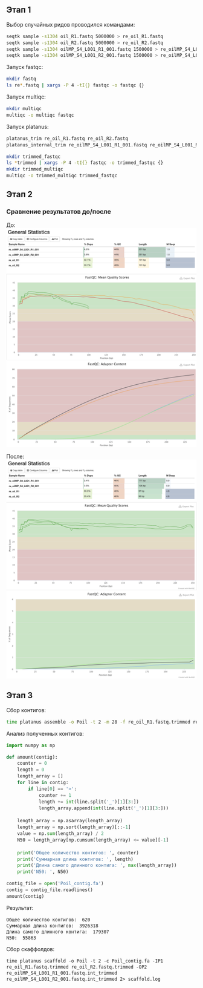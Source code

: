 ## Этап 1 ##
Выбор случайных ридов проводился командами:

```bash
seqtk sample -s1304 oil_R1.fastq 5000000 > re_oil_R1.fastq
seqtk sample -s1304 oil_R2.fastq 5000000 > re_oil_R2.fastq
seqtk sample -s1304 oilMP_S4_L001_R1_001.fastq 1500000 > re_oilMP_S4_L001_R1_001.fastq
seqtk sample -s1304 oilMP_S4_L001_R2_001.fastq 1500000 > re_oilMP_S4_L001_R2_001.fastq
```

Запуск fastqc:

```bash
mkdir fastq
ls re*.fastq | xargs -P 4 -tI{} fastqc -o fastqc {}
```

Запуск multiqc:
```bash
mkdir multiqc
multiqc -o multiqc fastqc
```

Запуск platanus:
```bash
platanus_trim re_oil_R1.fastq re_oil_R2.fastq
platanus_internal_trim re_oilMP_S4_L001_R1_001.fastq re_oilMP_S4_L001_R2_001.fastq
```

```bash
mkdir trimmed_fastqc
ls *trimmed | xargs -P 4 -tI{} fastqc -o trimmed_fastqc {}
mkdir trimmed_multiqc
multiqc -o trimmed_multiqc trimmed_fastqc
```

## Этап 2 ##
### Сравнение результатов до/после ###

До:
![alt text](https://github.com/IlonaGA/hse21_hw1/blob/main/Images/MultiQC_general_stats.png?raw=true)
![alt text](https://github.com/IlonaGA/hse21_hw1/blob/main/Images/Mean_quality_scores.png?raw=true)
![alt text](https://github.com/IlonaGA/hse21_hw1/blob/main/Images/Adapter_content.png?raw=true)

После:
![alt text](https://github.com/IlonaGA/hse21_hw1/blob/main/Images/Trimmed_general_stats.png?raw=true)
![alt text](https://github.com/IlonaGA/hse21_hw1/blob/main/Images/Trimmed_mean_quality_scores.png?raw=true)
![alt text](https://github.com/IlonaGA/hse21_hw1/blob/main/Images/Trimmed_adapter_content.png?raw=true)

## Этап 3 ##
Сбор контигов:
```bash
time platanus assemble -o Poil -t 2 -m 28 -f re_oil_R1.fastq.trimmed re_oil_R2.fastq.trimmed 2> assembl.log
```

Анализ полученных контигов:
```python
import numpy as np
```

```python
def amount(contig):
    counter = 0
    length = 0
    length_array = []
    for line in contig:
        if line[0] == '>':
            counter += 1
            length += int(line.split('_')[1][3:])
            length_array.append(int(line.split('_')[1][3:]))

    length_array = np.asarray(length_array)
    length_array = np.sort(length_array)[::-1]
    value = np.sum(length_array) / 2
    N50 = length_array[np.cumsum(length_array) <= value][-1]
    
    print('Общее количество контигов: ', counter)
    print('Суммарная длина контигов: ', length)
    print('Длина самого длинного контига: ', max(length_array))
    print('N50: ', N50)
```

```python
contig_file = open('Poil_contig.fa')
contig = contig_file.readlines()
amount(contig)
```

Результат:
```
Общее количество контигов:  620
Суммарная длина контигов:  3926318
Длина самого длинного контига:  179307
N50:  55863
```

Сбор скаффолдов:
```
time platanus scaffold -o Poil -t 2 -c Poil_contig.fa -IP1 re_oil_R1.fastq.trimmed re_oil_R2.fastq.trimmed -OP2 re_oilMP_S4_L001_R1_001.fastq.int_trimmed re_oilMP_S4_L001_R2_001.fastq.int_trimmed 2> scaffold.log
```
